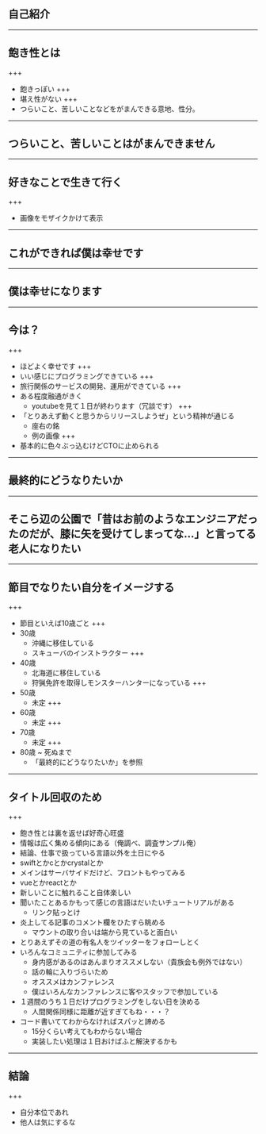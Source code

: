 ## 自己紹介

---

## 飽き性とは
+++
- 飽きっぽい
+++
- 堪え性がない
+++
- つらいこと、苦しいことなどをがまんできる意地、性分。

---

## つらいこと、苦しいことはがまんできません

---

## 好きなことで生きて行く
+++
- 画像をモザイクかけて表示

---

## これができれば僕は幸せです

---

## 僕は幸せになります

---

## 今は？
+++
- ほどよく幸せです
+++
- いい感じにプログラミングできている
+++
- 旅行関係のサービスの開発、運用ができている
+++
- ある程度融通がきく
  - youtubeを見て１日が終わります（冗談です）
+++
- 「とりあえず動くと思うからリリースしようぜ」という精神が通じる
    - 座右の銘
    - 例の画像
+++
- 基本的に色々ぶっ込むけどCTOに止められる

---

## 最終的にどうなりたいか

---

## そこら辺の公園で「昔はお前のようなエンジニアだったのだが、膝に矢を受けてしまってな…」と言ってる老人になりたい

---

## 節目でなりたい自分をイメージする
+++
- 節目といえば10歳ごと
+++
- 30歳
  - 沖縄に移住している
  - スキューバのインストラクター
+++
- 40歳
    - 北海道に移住している
    - 狩猟免許を取得しモンスターハンターになっている
+++
- 50歳
  - 未定
+++
- 60歳
  - 未定
+++
- 70歳
  - 未定
+++
- 80歳 ~ 死ぬまで
    - 「最終的にどうなりたいか」を参照

---

## タイトル回収のため
+++
- 飽き性とは裏を返せば好奇心旺盛
- 情報は広く集める傾向にある（俺調べ、調査サンプル俺）
- 結論、仕事で扱っている言語以外を土日にやる
- swiftとかcとかcrystalとか
- メインはサーバサイドだけど、フロントもやってみる
- vueとかreactとか
- 新しいことに触れること自体楽しい
- 聞いたことあるかもって感じの言語はだいたいチュートリアルがある
  - リンク貼っとけ
- 炎上してる記事のコメント欄をひたすら眺める
  - マウントの取り合いは端から見ていると面白い
- とりあえずその道の有名人をツイッターをフォローしとく
- いろんなコミュニティに参加してみる
  - 身内感があるのはあんまりオススメしない（貴族会も例外ではない）
  - 話の輪に入りづらいため
  - オススメはカンファレンス
  - 僕はいろんなカンファレンスに客やスタッフで参加している
- １週間のうち１日だけプログラミングをしない日を決める
  - 人間関係同様に距離が近すぎてもね・・・？
- コード書いててわからなければスパッと諦める
  - 15分くらい考えてもわからない場合
  - 実装したい処理は１日おけばふと解決するかも

---

## 結論
+++
- 自分本位であれ
- 他人は気にするな




